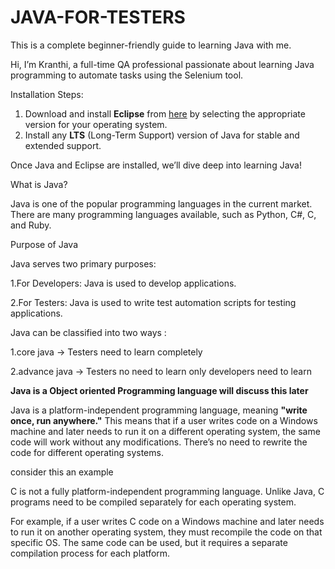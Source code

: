  # JAVA-FOR-TESTERS
This is a complete beginner-friendly guide to learning Java with me.  

Hi, I’m Kranthi, a full-time QA professional passionate about learning Java programming to automate tasks using the Selenium tool.  

 Installation Steps:  
1. Download and install **Eclipse** from [here](https://www.eclipse.org/) by selecting the appropriate version for your operating system.  
2. Install any **LTS** (Long-Term Support) version of Java for stable and extended support.  

Once Java and Eclipse are installed, we’ll dive deep into learning Java!

What is Java?

Java is one of the popular programming languages in the current market. There are many programming languages available, such as Python, C#, C, and Ruby.

Purpose of Java

Java serves two primary purposes:

1.For Developers: Java is used to develop applications.

2.For Testers: Java is used to write test automation scripts for testing applications.

Java can be classified into two ways :

1.core java -> Testers need to learn completely 

2.advance java -> Testers no need to learn only developers need to learn 

**Java is a Object oriented Programming language will discuss this later**

Java is a platform-independent programming language, meaning **"write once, run anywhere."** This means that if a user writes code on a Windows machine and later needs to run it on a different operating system, the same code will work without any modifications. There’s no need to rewrite the code for different operating systems.

consider this an example 

C is not a fully platform-independent programming language. Unlike Java, C programs need to be compiled separately for each operating system.

For example, if a user writes C code on a Windows machine and later needs to run it on another operating system, they must recompile the code on that specific OS. The same code can be used, but it requires a separate compilation process for each platform.
